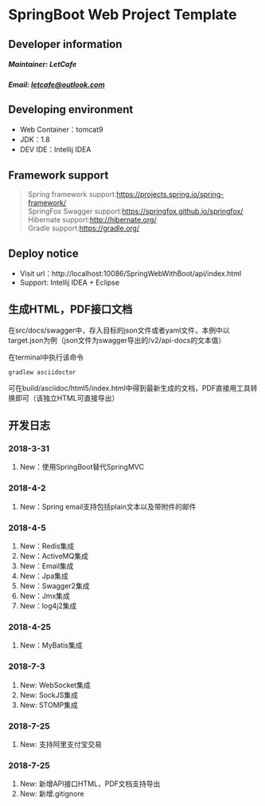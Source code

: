 # SpringBoot Web Project Template
## Developer information
##### Maintainer: LetCafe
##### Email: letcafe@outlook.com
## Developing environment
+ Web Container：tomcat9
+ JDK：1.8
+ DEV IDE：Intellij IDEA
## Framework support
>Spring framework support:https://projects.spring.io/spring-framework/  
>SpringFox Swagger support:https://springfox.github.io/springfox/  
>Hibernate support:http://hibernate.org/  
>Gradle support:https://gradle.org/

## Deploy notice
+ Visit url：http://localhost:10086/SpringWebWithBoot/api/index.html
+ Support: Intellij IDEA + Eclipse

## 生成HTML，PDF接口文档
在src/docs/swagger中，存入目标的json文件或者yaml文件，本例中以target.json为例（json文件为swagger导出的/v2/api-docs的文本值）

在terminal中执行该命令

    gradlew asciidoctor
    
可在build/asciidoc/html5/index.html中得到最新生成的文档，PDF直接用工具转换即可（该独立HTML可直接导出）

## 开发日志
### 2018-3-31 
1. New：使用SpringBoot替代SpringMVC

### 2018-4-2 
1. New：Spring email支持包括plain文本以及带附件的邮件

### 2018-4-5 
1. New：Redis集成
2. New：ActiveMQ集成
3. New：Email集成
4. New：Jpa集成
5. New：Swagger2集成
6. New：Jmx集成
7. New：log4j2集成

### 2018-4-25 
1. New：MyBatis集成

### 2018-7-3
1. New: WebSocket集成
2. New: SockJS集成
3. New: STOMP集成

### 2018-7-25
1. New: 支持阿里支付宝交易

### 2018-7-25
1. New: 新增API接口HTML，PDF文档支持导出
1. New: 新增.gitignore

